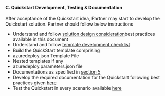<br><h4><b>C. Quickstart Development, Testing & Documentation</b></h4>
<p>After  acceptance of the Quickstart idea, Partner may start to develop the Quickstart  solution. Partner should follow below instructions</p>
<ul>
  <li>Understand and follow <a href="./Quickstartarchitecture.html">solution design consideration</a>best practices available in this document</li>
  <li>Understand and follow <a href="./6a.html">template development checklist</a></li>
  <li>Build the QuickStart template  comprising</li>

  <li>azuredeploy.json  Template File</li>
  <li>Nested  templates if any</li>
  <li>azuredeploy.parameters.json  file</li>
  <li>Documentations as specified in <a href="./6a.html">section 5</a> </li>

  <li>Develop the required  documentation for the Quickstart following best practices given <a href="./6b.html">here</a></li>
  <li>Test the Quickstart in every  scenario available <a href="./6a.html">here</a></li></ul>
